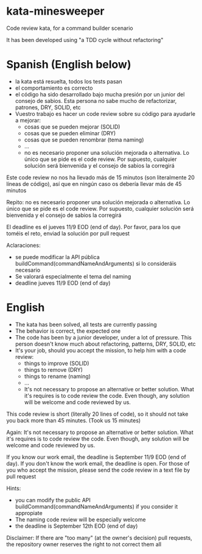 kata-minesweeper
================

Code review kata, for a command builder scenario

It has been developed using "a TDD cycle without refactoring"

Spanish (English below)
================

* la kata está resuelta, todos los tests pasan
* el comportamiento es correcto
* el código ha sido desarrollado bajo mucha presión por un junior del consejo de sabios. Esta persona no sabe mucho de refactorizar, patrones, DRY, SOLID, etc
* Vuestro trabajo es hacer un code review sobre su código para ayudarle a mejorar:
    * cosas que se pueden mejorar (SOLID)
    * cosas que se pueden eliminar (DRY)
    * cosas que se pueden renombrar (tema naming)
    * ...
    * no es necesario proponer una solución mejorada o alternativa. Lo único que se pide es el code review. Por supuesto, cualquier solución será bienvenida y el consejo de sabios la corregirá

Este code review no nos ha llevado más de 15 minutos (son literalmente 20 líneas de código), así que en ningún caso os debería llevar más de 45 minutos

Repito: no es necesario proponer una solución mejorada o alternativa. Lo único que se pide es el code review. Por supuesto, cualquier solución será bienvenida y el consejo de sabios la corregirá

El deadline es el jueves 11/9 EOD (end of day). Por favor, para los que toméis el reto, enviad la solución por pull request

Aclaraciones:
* se puede modificar la API pública buildCommand(commandNameAndArguments) si lo consideráis necesario
* Se valorará especialmente el tema del naming
* deadline jueves 11/9 EOD (end of day)


English
================

* The kata has been solved, all tests are currently passing
* The behavior is correct, the expected one
* The code has been by a junior developer, under a lot of pressure. This person doesn't know much about refactoring, patterns, DRY, SOLID, etc
* It's your job, should you accept the mission, to help him with a code review:
    * things to improve (SOLID)
    * things to remove (DRY)
    * things to rename (naming)
    * ...
    * It's not necessary to propose an alternative or better solution. What it's requires is to code review the code. Even though, any solution will be welcome and code reviewed by us.

This code review is short (literally 20 lines of code), so it should not take you back more than 45 minutes. (Took us 15 minutes)

Again: It's not necessary to propose an alternative or better solution. What it's requires is to code review the code. Even though, any solution will be welcome and code reviewed by us.

If you know our work email, the deadline is September 11/9 EOD (end of day). If you don't know the work email, the deadline is open. For those of you who accept the mission, please send the code review in a text file by pull request

Hints:
* you can modify the public API buildCommand(commandNameAndArguments) if you consider it appropiate
* The naming code review will be especially welcome
* the deadline is September 12th EOD (end of day)

Disclaimer: If there are "too many" (at the owner's decision) pull requests, the repository owner reserves the right to not correct them all
